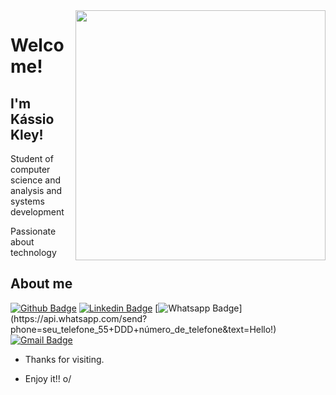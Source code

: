 <img align="right" width="400" height="400" src="https://pa1.narvii.com/6469/f2b9a6cc05261411db8bdd11540f5fd3471f96b1_hq.gif">
 
# Welcome!
 
## I'm Kássio Kley!
 
Student of computer science and analysis and systems development

Passionate about technology
 
 
## About me 
[![Github Badge](https://img.shields.io/badge/-Github-000?style=flat-square&logo=Github&logoColor=white&link=https://github.com/kassiokley)](https://github.com/kassiokley)
[![Linkedin Badge](https://img.shields.io/badge/-LinkedIn-blue?style=flat-square&logo=Linkedin&logoColor=white&link=https://www.linkedin.com/in/kassiokley/)](https://www.linkedin.com/in/kassiokley/)
[![Whatsapp Badge](https://img.shields.io/badge/-Whatsapp-4CA143?style=flat-square&labelColor=4CA143&logo=whatsapp&logoColor=white&link=https://api.whatsapp.com/send?phone=seu_telefone_55+DDD+número_de_telefone&text=Hello!)](https://api.whatsapp.com/send?phone=seu_telefone_55+DDD+número_de_telefone&text=Hello!)
[![Gmail Badge](https://img.shields.io/badge/-Gmail-c14438?style=flat-square&logo=Gmail&logoColor=white&link=mailto:seu_email)](mailto:seu_email)
 
- Thanks for visiting. 
 
- Enjoy it!! o/
